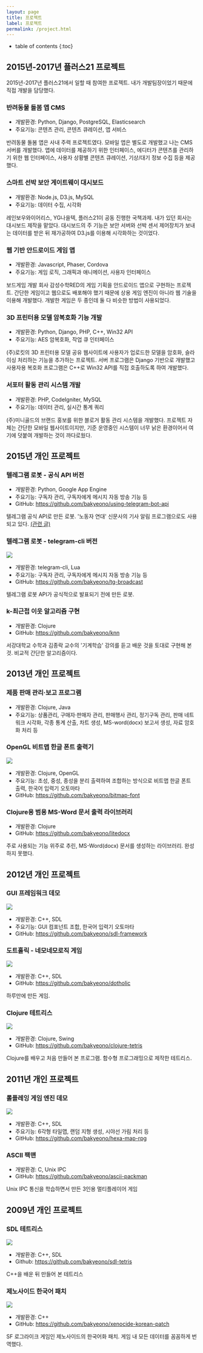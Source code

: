 ```yaml
---
layout: page
title: 프로젝트
label: 프로젝트
permalink: /project.html
---
```

* table of contents
{:toc}


## 2015년-2017년 플러스21 프로젝트

2015년-2017년 플러스21에서 일할 때 참여한 프로젝트. 내가 개발팀장이었기 때문에 직접 개발을 담당했다.


### 반려동물 돌봄 앱 CMS

* 개발환경: Python, Django, PostgreSQL, Elasticsearch
* 주요기능: 콘텐츠 관리, 콘텐츠 큐레이션, 앱 서비스

반려동물 돌봄 앱은 사내 주력 프로젝트였다. 모바일 앱은 별도로 개발했고 나는 CMS 서버를 개발했다. 앱에 데이터를 제공하기 위한 인터페이스, 에디터가 콘텐츠를 관리하기 위한 웹 인터페이스, 사용자 상황별 콘텐츠 큐레이션, 기상/대기 정보 수집 등을 제공했다.


### 스마트 선박 보안 게이트웨이 대시보드

* 개발환경: Node.js, D3.js, MySQL
* 주요기능: 데이터 수집, 시각화

레인보우와이어리스, YG나을텍, 플러스21이 공동 진행한 국책과제. 내가 있던 회사는 대시보드 제작을 맡았다. 대시보드의 주 기능은 보안 서버와 선박 센서 제어장치가 보내는 데이터를 받은 뒤 재가공하여 D3.js를 이용해 시각화하는 것이었다.


### 웹 기반 안드로이드 게임 앱

* 개발환경: Javascript, Phaser, Cordova
* 주요기능: 게임 로직, 그래픽과 애니메이션, 사용자 인터페이스

보드게임 개발 회사 감성수학RED의 게임 기획을 안드로이드 앱으로 구현하는 프로젝트. 간단한 게임이고 웹으로도 배포해야 했기 때문에 상용 게임 엔진이 아니라 웹 기술을 이용해 개발했다. 개발한 게임은 두 종인데 둘 다 비슷한 방법이 사용되었다.


### 3D 프린터용 모델 암복호화 기능 개발

* 개발환경: Python, Django, PHP, C++, Win32 API
* 주요기능: AES 암복호화, 작업 큐 인터페이스

(주)로킷의 3D 프린터용 모델 공유 웹사이트에 사용자가 업로드한 모델을 암호화, 슬라이싱 처리하는 기능을 추가하는 프로젝트. 서버 프로그램은 Django 기반으로 개발했고 사용자용 복호화 프로그램은 C++로 Win32 API를 직접 호출하도록 하여 개발했다.


### 서포터 활동 관리 시스템 개발

* 개발환경: PHP, CodeIgniter, MySQL
* 주요기능: 데이터 관리, 실시간 통계 쿼리

(주)미니골드의 브랜드 홍보를 위한 블로거 활동 관리 시스템을 개발했다. 프로젝트 자체는 간단한 모바일 웹사이트이지만, 기준 운영중인 시스템이 너무 낡은 환경이어서 여기에 덧붙여 개발하는 것이 까다로웠다.


## 2015년 개인 프로젝트


### 텔레그램 로봇 - 공식 API 버전

* 개발환경: Python, Google App Engine
* 주요기능: 구독자 관리, 구독자에게 메시지 자동 방송 기능 등
* GitHub: <https://github.com/bakyeono/using-telegram-bot-api>

텔레그램 공식 API로 만든 로봇. '노동자 연대' 신문사의 기사 알림 프로그램으로도 사용되고 있다. [(관련 글)](http://webmaster.wspaper.org/archives/485)


### 텔레그램 로봇 - telegram-cli 버전

![](https://raw.githubusercontent.com/bakyeono/tg-broadcast/master/screenshot.png)

* 개발환경: telegram-cli, Lua
* 주요기능: 구독자 관리, 구독자에게 메시지 자동 방송 기능 등
* GitHub: <https://github.com/bakyeono/tg-broadcast>

텔레그램 로봇 API가 공식적으로 발표되기 전에 만든 로봇.


### k-최근접 이웃 알고리즘 구현

* 개발환경: Clojure
* GitHub: <https://github.com/bakyeono/knn>

서강대학교 수학과 김종락 교수의 '기계학습' 강의를 듣고 배운 것을 토대로 구현해 본 것. 비교적 간단한 알고리즘이다.


## 2013년 개인 프로젝트


### 제품 판매 관리·보고 프로그램

* 개발환경: Clojure, Java
* 주요기능: 상품관리, 구매자·판매자 관리, 판매행사 관리, 정기구독 관리, 판매 네트워크 시각화, 각종 통계 산출, 차트 생성, MS-word(docx) 보고서 생성, 자료 암호화 처리 등


### OpenGL 비트맵 한글 폰트 출력기

![](https://github.com/bakyeono/bitmap-font/raw/master/doc/img/bitmap-font-demo.png)

* 개발환경: Clojure, OpenGL
* 주요기능: 초성, 중성, 종성을 분리 출력하여 조합하는 방식으로 비트맵 한글 폰트 출력, 한국어 입력기 오토마타
* GitHub: <https://github.com/bakyeono/bitmap-font>


### Clojure용 범용 MS-Word 문서 출력 라이브러리

* 개발환경: Clojure
* GitHub: <https://github.com/bakyeono/litedocx>

주로 사용되는 기능 위주로 추린, MS-Word(docx) 문서를 생성하는 라이브러리. 완성하지 못했다.


## 2012년 개인 프로젝트


### GUI 프레임워크 데모

![](https://raw.githubusercontent.com/bakyeono/sdl-framework/master/screenshot/my-sdl-framework-screenshot2.jpg)

* 개발환경: C++, SDL
* 주요기능: GUI 컴포넌트 조합, 한국어 입력기 오토마타
* GitHub: <https://github.com/bakyeono/sdl-framework>


### 도트홀릭 - 네모네모로직 게임

![](https://raw.githubusercontent.com/bakyeono/dotholic/master/dotholic.png)

* 개발환경: C++, SDL
* GitHub: <https://github.com/bakyeono/dotholic>

하루만에 만든 게임.


### Clojure 테트리스

![](https://raw.githubusercontent.com/bakyeono/clojure-tetris/master/screenshot/clojure-tetris.png)

* 개발환경: Clojure, Swing
* GitHub: <https://github.com/bakyeono/clojure-tetris>

Clojure를 배우고 처음 만들어 본 프로그램. 함수형 프로그래밍으로 제작한 테트리스.


## 2011년 개인 프로젝트


### 롤플레잉 게임 엔진 데모

![](https://raw.githubusercontent.com/bakyeono/hexa-map-rpg/master/document/screenshot-height.jpg)

* 개발환경: C++, SDL
* 주요기능: 6각형 타일맵, 랜덤 지형 생성, 시야선 가림 처리 등
* GitHub: <https://github.com/bakyeono/hexa-map-rpg>


### ASCII 팩맨

* 개발환경: C, Unix IPC
* GitHub: <https://github.com/bakyeono/ascii-packman>

Unix IPC 통신을 학습하면서 만든 3인용 멀티플레이어 게임


## 2009년 개인 프로젝트


### SDL 테트리스

![](https://raw.githubusercontent.com/bakyeono/sdl-tetris/master/screenshot/screenshot-tetris2.png)

* 개발환경: C++, SDL
* Github: <https://github.com/bakyeono/sdl-tetris>

C++을 배운 뒤 만들어 본 테트리스


### 제노사이드 한국어 패치

![](https://raw.githubusercontent.com/bakyeono/xenocide-korean-patch/master/screenshot/xenocide4.png)

* 개발환경: C++
* GitHub: <https://github.com/bakyeono/xenocide-korean-patch>

SF 로그라이크 게임인 제노사이드의 한국어화 패치. 게임 내 모든 데이터를 꼼꼼하게 번역했다.

